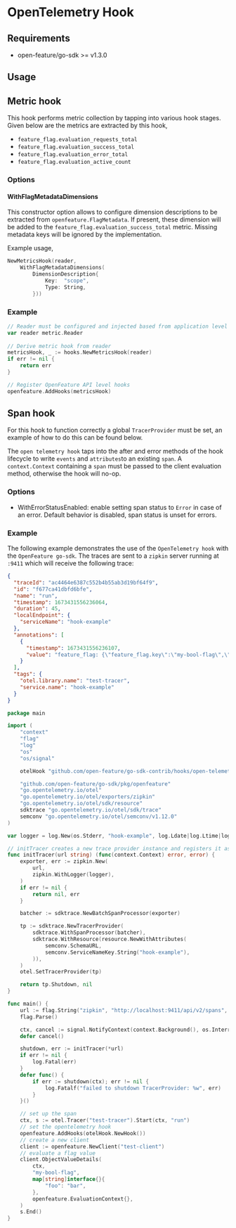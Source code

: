 # OpenTelemetry Hook

## Requirements

- open-feature/go-sdk >= v1.3.0

## Usage

## Metric hook

This hook performs metric collection by tapping into various hook stages. Given below are the metrics are extracted by this hook,

- `feature_flag.evaluation_requests_total`
- `feature_flag.evaluation_success_total`
- `feature_flag.evaluation_error_total`
- `feature_flag.evaluation_active_count`

### Options

#### WithFlagMetadataDimensions 

This constructor option allows to configure dimension descriptions to be extracted from `openfeature.FlagMetadata`. 
If present, these dimension will be added to the `feature_flag.evaluation_success_total` metric. 
Missing metadata keys will be ignored by the implementation.

Example usage,

```go
NewMetricsHook(reader,
    WithFlagMetadataDimensions(
        DimensionDescription{
            Key:  "scope",
            Type: String,
        }))
```

### Example

```go
// Reader must be configured and injected based from application level
var reader metric.Reader
        
// Derive metric hook from reader
metricsHook, _ := hooks.NewMetricsHook(reader)
if err != nil {
    return err
}

// Register OpenFeature API level hooks
openfeature.AddHooks(metricsHook)
```

## Span hook

For this hook to function correctly a global `TracerProvider` must be set, an example of how to do this can be found below.

The `open telemetry hook` taps into the after and error methods of the hook lifecycle to write `events` and `attributes`to an existing `span`.
A `context.Context` containing a `span` must be passed to the client evaluation method, otherwise the hook will no-op.

### Options

- WithErrorStatusEnabled: enable setting span status to `Error` in case of an error. Default behavior is disabled, 
  span status is unset for errors.

### Example

The following example demonstrates the use of the `OpenTelemetry hook` with the `OpenFeature go-sdk`.
The traces are sent to a `zipkin` server running at `:9411` which will receive the following trace:

```json
{
  "traceId": "ac4464e6387c552b4b55ab3d19bf64f9",
  "id": "f677ca41dbfd6bfe",
  "name": "run",
  "timestamp": 1673431556236064,
  "duration": 45,
  "localEndpoint": {
    "serviceName": "hook-example"
  },
  "annotations": [
    {
      "timestamp": 1673431556236107,
      "value": "feature_flag: {\"feature_flag.key\":\"my-bool-flag\",\"feature_flag.provider_name\":\"NoopProvider\",\"feature_flag.variant\":\"default-variant\"}"
    }
  ],
  "tags": {
    "otel.library.name": "test-tracer",
    "service.name": "hook-example"
  }
}
```

```go
package main

import (
	"context"
	"flag"
	"log"
	"os"
	"os/signal"

	otelHook "github.com/open-feature/go-sdk-contrib/hooks/open-telemetry/pkg"

	"github.com/open-feature/go-sdk/pkg/openfeature"
	"go.opentelemetry.io/otel"
	"go.opentelemetry.io/otel/exporters/zipkin"
	"go.opentelemetry.io/otel/sdk/resource"
	sdktrace "go.opentelemetry.io/otel/sdk/trace"
	semconv "go.opentelemetry.io/otel/semconv/v1.12.0"
)

var logger = log.New(os.Stderr, "hook-example", log.Ldate|log.Ltime|log.Llongfile)

// initTracer creates a new trace provider instance and registers it as global trace provider.
func initTracer(url string) (func(context.Context) error, error) {
	exporter, err := zipkin.New(
		url,
		zipkin.WithLogger(logger),
	)
	if err != nil {
		return nil, err
	}

	batcher := sdktrace.NewBatchSpanProcessor(exporter)

	tp := sdktrace.NewTracerProvider(
		sdktrace.WithSpanProcessor(batcher),
		sdktrace.WithResource(resource.NewWithAttributes(
			semconv.SchemaURL,
			semconv.ServiceNameKey.String("hook-example"),
		)),
	)
	otel.SetTracerProvider(tp)

	return tp.Shutdown, nil
}

func main() {
	url := flag.String("zipkin", "http://localhost:9411/api/v2/spans", "zipkin url")
	flag.Parse()

	ctx, cancel := signal.NotifyContext(context.Background(), os.Interrupt)
	defer cancel()

	shutdown, err := initTracer(*url)
	if err != nil {
		log.Fatal(err)
	}
	defer func() {
		if err := shutdown(ctx); err != nil {
			log.Fatalf("failed to shutdown TracerProvider: %w", err)
		}
	}()

	// set up the span
	ctx, s := otel.Tracer("test-tracer").Start(ctx, "run")
	// set the opentelemetry hook
	openfeature.AddHooks(otelHook.NewHook())
	// create a new client
	client := openfeature.NewClient("test-client")
	// evaluate a flag value
	client.ObjectValueDetails(
		ctx,
		"my-bool-flag",
		map[string]interface{}{
			"foo": "bar",
		},
		openfeature.EvaluationContext{},
	)
	s.End()
}
```